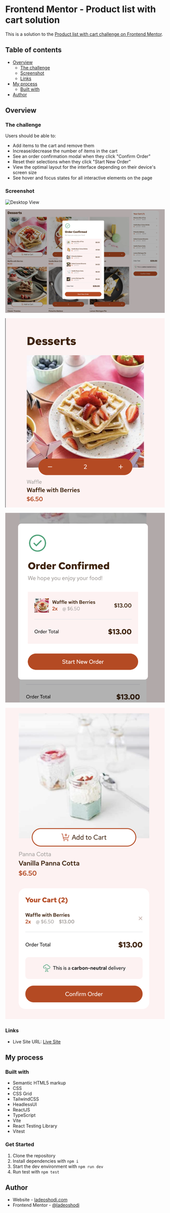 # Frontend Mentor - Product list with cart solution

This is a solution to the [Product list with cart challenge on Frontend Mentor](https://www.frontendmentor.io/challenges/product-list-with-cart-5MmqLVAp_d).

## Table of contents

- [Overview](#overview)
  - [The challenge](#the-challenge)
  - [Screenshot](#screenshot)
  - [Links](#links)
- [My process](#my-process)
  - [Built with](#built-with)
- [Author](#author)

## Overview

### The challenge

Users should be able to:

- Add items to the cart and remove them
- Increase/decrease the number of items in the cart
- See an order confirmation modal when they click "Confirm Order"
- Reset their selections when they click "Start New Order"
- View the optimal layout for the interface depending on their device's screen size
- See hover and focus states for all interactive elements on the page

### Screenshot

![Desktop View](./public/readme-assets/empty-state-desktop.png)

![Confirm Order Desktop View](./public/readme-assets/confirm-order-desktop.png)

![Dessert Mobile View](./public/readme-assets/desert-view-mobile.png)

![Confirm Order Mobile View](./public/readme-assets/confirm-order-mobile.png)

![Cart Mobile View](./public/readme-assets/cart-mobile.png)

### Links

- Live Site URL: [Live Site](https://product-page-example.netlify.app/)

## My process

### Built with

- Semantic HTML5 markup
- CSS
- CSS Grid
- TailwindCSS
- HeadlessUI
- ReactJS
- TypeScript
- Vite
- React Testing Library
- Vitest

### Get Started

1. Clone the repository
2. Install dependencies with `npm i`
3. Start the dev environment with `npm run dev`
4. Run test with `npm test`

## Author

- Website - [ladeoshodi.com](https://ladeoshodi.com/)
- Frontend Mentor - [@ladeoshodi](https://www.frontendmentor.io/profile/ladeoshodi)
